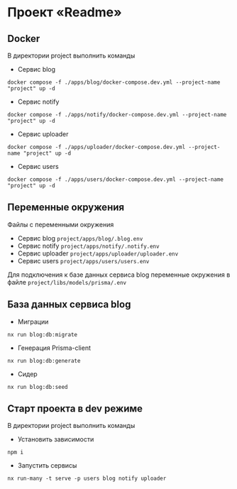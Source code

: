 # Проект «Readme»

## Docker

В директории project выполнить команды
- Сервис blog 
```
docker compose -f ./apps/blog/docker-compose.dev.yml --project-name "project" up -d
```

- Сервис notify 
```  
docker compose -f ./apps/notify/docker-compose.dev.yml --project-name "project" up -d
```

- Сервис uploader 
```
docker compose -f ./apps/uploader/docker-compose.dev.yml --project-name "project" up -d
```

- Сервис users 
```
docker compose -f ./apps/users/docker-compose.dev.yml --project-name "project" up -d
```

## Переменные окружения

Файлы с переменными окружения
- Сервис blog `project/apps/blog/.blog.env`
- Сервис notify `project/apps/notify/.notify.env`
- Сервис uploader `project/apps/uploader/uploader.env`
- Сервис users `project/apps/users/users.env`

Для подключения к базе данных сервиса blog переменные окружения в файле `project/libs/models/prisma/.env`

## База данных сервиса blog

- Миграции 
```
nx run blog:db:migrate
```

- Генерация Prisma-client 
```
nx run blog:db:generate
```

- Сидер 
```
nx run blog:db:seed
```

## Старт проекта в dev режиме

В директории project выполнить команды

- Установить зависимости
```
npm i
```
- Запустить сервисы 

```
nx run-many -t serve -p users blog notify uploader
```
